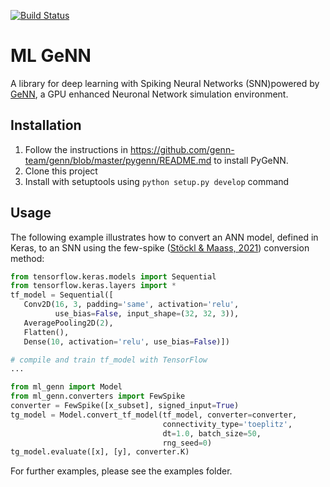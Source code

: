 [![Build Status](https://gen-ci.inf.sussex.ac.uk/buildStatus/icon?job=GeNN/ml_genn/master)](https://gen-ci.inf.sussex.ac.uk/job/GeNN/job/ml_genn/job/master/)
# ML GeNN
A library for deep learning with Spiking Neural Networks (SNN)powered by [GeNN](http://genn-team.github.io/genn/), a GPU enhanced Neuronal Network simulation environment.

## Installation
 1. Follow the instructions in https://github.com/genn-team/genn/blob/master/pygenn/README.md to install PyGeNN.
 2. Clone this project
 3. Install with setuptools using ``python setup.py develop`` command

## Usage
The following example illustrates how to convert an ANN model, defined in Keras, to an SNN using the few-spike ([Stöckl & Maass, 2021](http://dx.doi.org/10.1038/s42256-021-00311-4)) conversion method:
```python
from tensorflow.keras.models import Sequential
from tensorflow.keras.layers import *
tf_model = Sequential([
   Conv2D(16, 3, padding='same', activation='relu',
          use_bias=False, input_shape=(32, 32, 3)),
   AveragePooling2D(2),
   Flatten(),
   Dense(10, activation='relu', use_bias=False)])

# compile and train tf_model with TensorFlow
...

from ml_genn import Model
from ml_genn.converters import FewSpike
converter = FewSpike([x_subset], signed_input=True)
tg_model = Model.convert_tf_model(tf_model, converter=converter,
                                  connectivity_type='toeplitz', 
                                  dt=1.0, batch_size=50, 
                                  rng_seed=0)
tg_model.evaluate([x], [y], converter.K)
```
For further examples, please see the examples folder.
